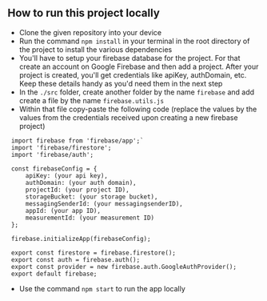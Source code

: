 ## How to run this project locally

- Clone the given repository into your device
- Run the command `npm install` in your terminal in the root directory of the project to install the various dependencies
- You'll have to setup your firebase database for the project. For that create an account on Google Firebase and then add a project. After your project is created, you'll get credentials like apiKey, authDomain, etc. Keep these details handy as you'd need them in the next step
- In the `./src` folder, create another folder by the name `firebase` and add create a file by the name `firebase.utils.js`
- Within that file copy-paste the following code (replace the values by the values from the credentials received upon creating a new firebase project)
 ```
  import firebase from 'firebase/app';`
  import 'firebase/firestore';
  import 'firebase/auth';

  const firebaseConfig = {
      apiKey: (your api key),
      authDomain: (your auth domain),
      projectId: (your project ID),
      storageBucket: (your storage bucket),
      messagingSenderId: (your messagingsenderID),
      appId: (your app ID),
      measurementId: (your measurement ID)
  };

  firebase.initializeApp(firebaseConfig);

  export const firestore = firebase.firestore();
  export const auth = firebase.auth();
  export const provider = new firebase.auth.GoogleAuthProvider();
  export default firebase;
```
- Use the command `npm start` to run the app locally
